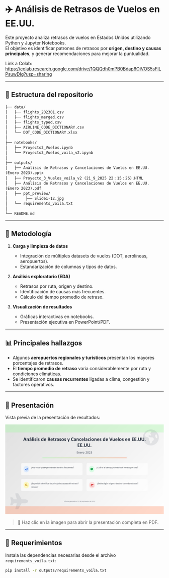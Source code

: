 # ✈️ Análisis de Retrasos de Vuelos en EE.UU.

Este proyecto analiza retrasos de vuelos en Estados Unidos utilizando Python y Jupyter Notebooks.  
El objetivo es identificar patrones de retrasos por **origen, destino y causas principales**, y generar recomendaciones para mejorar la puntualidad.

Link a Colab: https://colab.research.google.com/drive/1QQQdh0mPB0Bdap6OIVOS5sFILPsuwDIg?usp=sharing

---

## 📂 Estructura del repositorio

```text
├── data/
│   ├── flights_202301.csv
│   ├── flights_merged.csv
│   ├── flights_typed.csv
│   ├── AIRLINE_CODE_DICTIONARY.csv
│   └── DOT_CODE_DICTIONARY.xlsx
│
├── notebooks/
│   ├── Proyecto3_Vuelos.ipynb
│   └── Proyecto3_Vuelos_voila_v2.ipynb
│
├── outputs/
│   ├── Análisis de Retrasos y Cancelaciones de Vuelos en EE.UU. (Enero 2023).pptx
│   ├── Proyecto_3_Vuelos_voila_v2 (21_9_2025 22：15：26).HTML
│   ├── Análisis de Retrasos y Cancelaciones de Vuelos en EE.UU. (Enero 2023).pdf
│   ├── ppt_preview/
│        ├── Slide1-12.jpg
│   └── requirements_voila.txt
│
└── README.md
```

---

## 🚀 Metodología

1. **Carga y limpieza de datos**  
   - Integración de múltiples datasets de vuelos (DOT, aerolíneas, aeropuertos).  
   - Estandarización de columnas y tipos de datos.  

2. **Análisis exploratorio (EDA)**  
   - Retrasos por ruta, origen y destino.  
   - Identificación de causas más frecuentes.  
   - Cálculo del tiempo promedio de retraso.  

3. **Visualización de resultados**  
   - Gráficas interactivas en notebooks.  
   - Presentación ejecutiva en PowerPoint/PDF.  

---

## 📊 Principales hallazgos

- Algunos **aeropuertos regionales y turísticos** presentan los mayores porcentajes de retrasos.  
- El **tiempo promedio de retraso** varía considerablemente por ruta y condiciones climáticas.  
- Se identificaron **causas recurrentes** ligadas a clima, congestión y factores operativos.  

---

## 📑 Presentación

Vista previa de la presentación de resultados:  

[![Ver presentación](outputs/ppt_preview/Slide1.JPG)](outputs/Análisis%20de%20Retrasos%20y%20Cancelaciones%20de%20Vuelos%20en%20EE.UU.%20(Enero%202023).pdf)

> 📌 Haz clic en la imagen para abrir la presentación completa en PDF.  

---

## 🔧 Requerimientos

Instala las dependencias necesarias desde el archivo `requirements_voila.txt`:

```bash
pip install -r outputs/requirements_voila.txt



